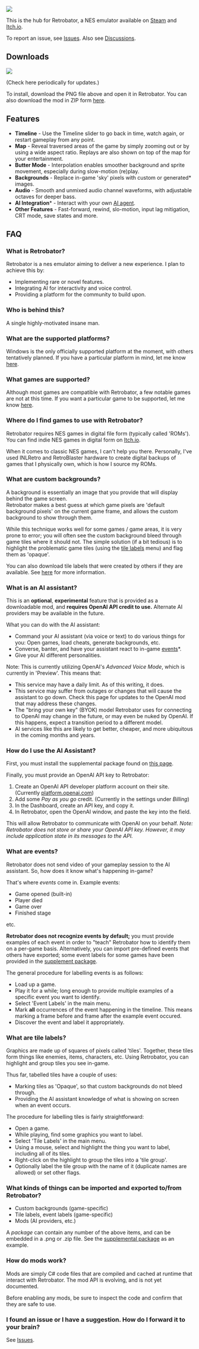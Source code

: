
![](smallCapsule.png)

This is the hub for Retrobator, a NES emulator available on [Steam](https://store.steampowered.com/app/3282220/Retrobator/) and [Itch.io](https://arrectis.itch.io/retrobator).

To report an issue, see [Issues](https://github.com/arrectis/retrobator-home/issues).
Also see [Discussions](https://github.com/arrectis/retrobator-home/discussions).

## Downloads ##
![](Supplemental%20Package.png)

(Check here periodically for updates.)

To install, download the PNG file above and open it in Retrobator.
You can also download the mod in ZIP form [here](https://github.com/arrectis/retrobator-home/raw/refs/heads/main/Supplemental%20Package.zip).

## Features ##

- **Timeline** - Use the Timeline slider to go back in time, watch again, or restart gameplay from any point.
- **Map** - Reveal traversed areas of the game by simply zooming out or by using a wide aspect ratio.  Replays are also shown on top of the map for your entertainment.
- **Butter Mode** - Interpolation enables smoother background and sprite movement, especially during slow-motion (re)play.
- **Backgrounds** - Replace in-game 'sky' pixels with custom or generated* images.
- **Audio** - Smooth and unmixed audio channel waveforms, with adjustable octaves for deeper bass.
- **AI Integration*** - Interact with your own [AI agent](#what-is-an-ai-assistant).
- **Other Features** - Fast-forward, rewind, slo-motion, input lag mitigation, CRT mode, save states and more.

## FAQ ##

### What is Retrobator? ###
Retrobator is a nes emulator aiming to deliver a new experience.
I plan to achieve this by:
- Implementing rare or novel features.
- Integrating AI for interactivity and voice control.
- Providing a platform for the community to build upon.

### Who is behind this? ###
A single highly-motivated insane man.

### What are the supported platforms? ###
Windows is the only officially supported platform at the moment, with others tentatively planned.  If you have a particular platform in mind, let me know [here](https://github.com/arrectis/retrobator-home/issues).

### What games are supported? ###
Although most games are compatible with Retrobator, a few notable games are not at this time.  If you want a particular game to be supported, let me know [here](https://github.com/arrectis/retrobator-home/issues).

### Where do I find games to use with Retrobator? ###
Retrobator requires NES games in digital file form (typically called 'ROMs'). You can find indie NES games in digital form on [Itch.io](www.itch.io). 

When it comes to classic NES games, I can't help you there. Personally, I've used INLRetro and RetroBlaster hardware to create digital backups of games that I physically own, which is how I source my ROMs.

### What are custom backgrounds? ###
A background is essentially an image that you provide that will display behind the game screen.  
Retrobator makes a best guess at which game pixels are 'default background pixels' on the current game frame, and allows the custom background to show through them.

While this technique works well for some games / game areas, it is very prone to error; you will often see the custom background bleed through game tiles where it should not.
The simple solution (if a bit tedious) is to highlight the problematic game tiles (using the [tile labels](#what-are-tile-labels) menu) and flag them as 'opaque'.

You can also download tile labels that were created by others if they are available. See [here](#what-kinds-of-things-can-be-imported-and-exported-tofrom-retrobator) for more information.

### What is an AI assistant? ###
This is an __optional__, __experimental__ feature that is provided as a downloadable mod, and __requires OpenAI API credit to use.__
Alternate AI providers may be available in the future.

What you can do with the AI assistant:
- Command your AI assistant (via voice or text) to do various things for you: Open games, load cheats, generate backgrounds, etc. 
- Converse, banter, and have your assistant react to in-game [events](#what-are-events)*.
- Give your AI different personalities.

Note: This is currently utilizing OpenAI's _Advanced Voice Mode_, which is currently in 'Preview'.  This means that:
- This service may have a daily limit. As of this writing, it does.
- This service may suffer from outages or changes that will cause the assistant to go down. Check this page for updates to the OpenAI mod that may address these changes.
- The "bring your own key" (BYOK) model Retrobator uses for connecting to OpenAI may change in the future, or may even be nuked by OpenAI. If this happens, expect a transition period to a different model.
- AI services like this are likely to get better, cheaper, and more ubiquitous in the coming months and years. 

### How do I use the AI Assistant? ###
First, you must install the supplemental package found on [this page](#downloads).

Finally, you must provide an OpenAI API key to Retrobator:
1. Create an OpenAI API developer platform account on their site. (Currently [platform.openai.com](https://platform.openai.com))
2. Add some _Pay as you go_ credit. (Currently in the settings under _Billing_)
3. In the Dashboard, create an API key, and copy it.
4. In Retrobator, open the OpenAI window, and paste the key into the field.

This will allow Retrobator to communicate with OpenAI on your behalf. 
_Note: Retrobator does not store or share your OpenAI API key. However, it may include application state in its messages to the API._

### What are events? ###
Retrobator does not send video of your gameplay session to the AI assistant.  So, how does it know what's happening in-game? 

That's where _events_ come in. Example events:
- Game opened (built-in)
- Player died
- Game over
- Finished stage

etc.

__Retrobator does not recognize events by default;__ you must provide examples of each event in order to "teach" Retrobator how to identify them on a per-game basis. Alternatively, you can import pre-defined events that others have exported; some event labels for some games have been provided in the [supplement package](#downloads).

The general procedure for labelling events is as follows:
- Load up a game.
- Play it for a while; long enough to provide multiple examples of a specific event you want to identify.
- Select 'Event Labels' in the main menu.
- Mark __all__ occurrences of the event happening in the timeline.
  This means marking a frame before and frame after the example event occured.
- Discover the event and label it appropriately.

### What are tile labels? ###
Graphics are made up of squares of pixels called 'tiles'.  Together, these tiles form things like enemies, items, characters, etc.
Using Retrobator, you can highlight and group tiles you see in-game.

Thus far, tabelled tiles have a couple of uses:
- Marking tiles as 'Opaque', so that custom backgrounds do not bleed through.
- Providing the AI assistant knowledge of what is showing on screen when an event occurs.

The procedure for labelling tiles is fairly straightforward:
- Open a game.
- While playing, find some graphics you want to label.
- Select 'Tile Labels' in the main menu.
- Using a mouse, select and highlight the thing you want to label, including all of its tiles.
- Right-click on the highlight to group the tiles into a 'tile group'.
- Optionally label the tile group with the name of it (duplicate names are allowed) or set other flags.

### What kinds of things can be imported and exported to/from Retrobator? ###
- Custom backgrounds (game-specific)
- Tile labels, event labels (game-specific)
- Mods (AI providers, etc.)

A _package_ can contain any number of the above items, and can be embedded in a .png or .zip file.  See the [supplemental package](#downloads) as an example.

### How do mods work? ###
Mods are simply C# code files that are compiled and cached at runtime that interact with Retrobator.
The mod API is evolving, and is not yet documented.

Before enabling any mods, be sure to inspect the code and confirm that they are safe to use.

### I found an issue or I have a suggestion. How do I forward it to your brain? ###
See [Issues](https://github.com/arrectis/retrobator-home/issues).
